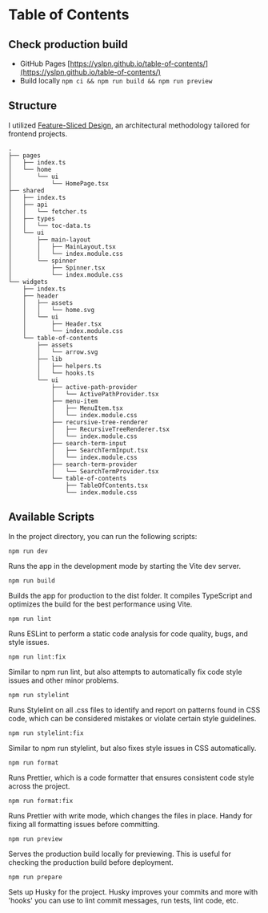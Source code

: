 # Table of Contents

## Check production build

- GitHub Pages [https://yslpn.github.io/table-of-contents/](https://yslpn.github.io/table-of-contents/)
- Build locally `npm ci && npm run build && npm run preview`

## Structure

I utilized [Feature-Sliced Design](https://feature-sliced.design/), an architectural methodology tailored for frontend projects.

```
.
├── pages
│   ├── index.ts
│   └── home
│       └── ui
│           └── HomePage.tsx
├── shared
│   ├── index.ts
│   ├── api
│   │   └── fetcher.ts
│   ├── types
│   │   └── toc-data.ts
│   └── ui
│       ├── main-layout
│       │   ├── MainLayout.tsx
│       │   └── index.module.css
│       └── spinner
│           ├── Spinner.tsx
│           └── index.module.css
└── widgets
    ├── index.ts
    ├── header
    │   ├── assets
    │   │   └── home.svg
    │   └── ui
    │       ├── Header.tsx
    │       └── index.module.css
    └── table-of-contents
        ├── assets
        │   └── arrow.svg
        ├── lib
        │   ├── helpers.ts
        │   └── hooks.ts
        └── ui
            ├── active-path-provider
            │   └── ActivePathProvider.tsx
            ├── menu-item
            │   ├── MenuItem.tsx
            │   └── index.module.css
            ├── recursive-tree-renderer
            │   ├── RecursiveTreeRenderer.tsx
            │   └── index.module.css
            ├── search-term-input
            │   ├── SearchTermInput.tsx
            │   └── index.module.css
            ├── search-term-provider
            │   └── SearchTermProvider.tsx
            └── table-of-contents
                ├── TableOfContents.tsx
                └── index.module.css
```

## Available Scripts

In the project directory, you can run the following scripts:

`npm run dev`

Runs the app in the development mode by starting the Vite dev server.

`npm run build`

Builds the app for production to the dist folder. It compiles TypeScript and optimizes the build for the best performance using Vite.

`npm run lint`

Runs ESLint to perform a static code analysis for code quality, bugs, and style issues.

`npm run lint:fix`

Similar to npm run lint, but also attempts to automatically fix code style issues and other minor problems.

`npm run stylelint`

Runs Stylelint on all .css files to identify and report on patterns found in CSS code, which can be considered mistakes or violate certain style guidelines.

`npm run stylelint:fix`

Similar to npm run stylelint, but also fixes style issues in CSS automatically.

`npm run format`

Runs Prettier, which is a code formatter that ensures consistent code style across the project.

`npm run format:fix`

Runs Prettier with write mode, which changes the files in place. Handy for fixing all formatting issues before committing.

`npm run preview`

Serves the production build locally for previewing. This is useful for checking the production build before deployment.

`npm run prepare`

Sets up Husky for the project. Husky improves your commits and more with 'hooks' you can use to lint commit messages, run tests, lint code, etc.

